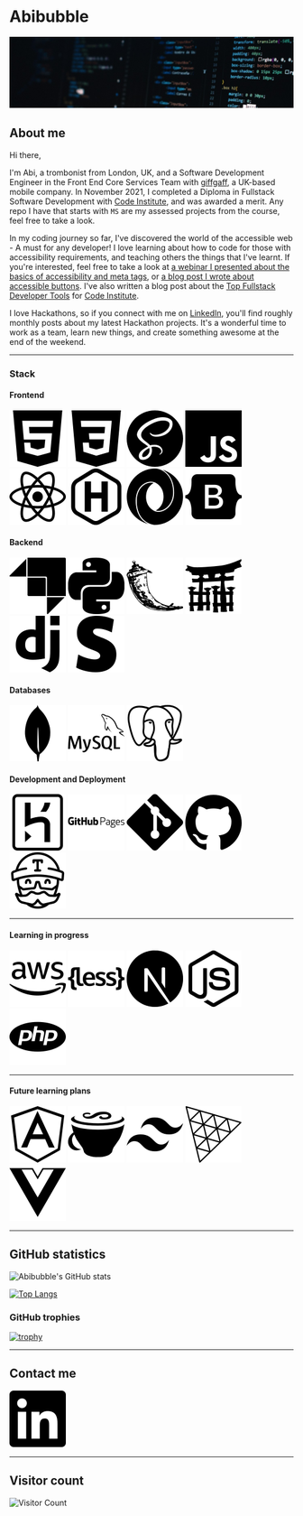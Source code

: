 # Abibubble

![banner](images/banner.jpeg)

## About me

Hi there,

I'm Abi, a trombonist from London, UK, and a Software Development Engineer in the Front End Core Services Team with [giffgaff](https://www.giffgaff.com), a UK-based mobile company. In November 2021, I completed a Diploma in Fullstack Software Development with [Code Institute](https://codeinstitute.net/), and was awarded a merit. Any repo I have that starts with `MS` are my assessed projects from the course, feel free to take a look.

In my coding journey so far, I've discovered the world of the accessible web - A must for any developer! I love learning about how to code for those with accessibility requirements, and teaching others the things that I've learnt. If you're interested, feel free to take a look at [a webinar I presented about the basics of accessibility and meta tags](https://www.youtube.com/watch?v=t-4qqmikIqk), or [a blog post I wrote about accessible buttons](https://www.giffgaff.io/inclusion/the-wonderful-world-of-accessible-buttons). I've also written a blog post about the [Top Fullstack Developer Tools](https://codeinstitute.net/blog/the-top-full-stack-developer-tools/) for [Code Institute](https://codeinstitute.net/).

I love Hackathons, so if you connect with me on [LinkedIn](https://www.linkedin.com/in/abi-harrison333), you'll find roughly monthly posts about my latest Hackathon projects. It's a wonderful time to work as a team, learn new things, and create something awesome at the end of the weekend.

---

### Stack

#### **Frontend**

![HTML5](images/html5.svg) ![CSS3](images/css3.svg) ![SASS](images/sass.svg) ![JavaScript](images/javascript.svg) ![React](images/react.svg) ![Hugo](images/hugo.svg) ![JSON](images/json.svg) ![Bootstrap](images/bootstrap.svg)

#### **Backend**

![Strapi](images/strapi.svg) ![Python](images/python.svg) ![Flask](images/flask.svg) ![Jinja](images/jinja.svg) ![Django](images/django.svg) ![Stripe](images/stripe.svg)

#### **Databases**

![MongoDB](images/mongodb.svg) ![MySQL](images/mysql.svg) ![PostgreSQL](images/postgresql.svg)

#### **Development and Deployment**

![Heroku](images/heroku.svg) ![GitHub Pages](images/githubpages.svg) ![Git](images/git.svg) ![GitHub](images/github.svg) ![TravisCI](images/travisci.svg)

---

#### **Learning in progress**

![Amazon AWS](images/amazonaws.svg) ![Less](images/less.svg) ![NextJS](images/nextdotjs.svg) ![NodeJS](images/nodedotjs.svg) ![PHP](images/php.svg)

---

#### **Future learning plans**

![AngularJS](images/angularjs.svg) ![CoffeeScript](images/coffeescript.svg) ![TailwindCSS](images/tailwindcss.svg) ![ThreeJS](images/threedotjs.svg) ![VueJS](images/vuedotjs.svg)

---

## GitHub statistics

![Abibubble's GitHub stats](https://github-readme-stats.vercel.app/api?username=Abibubble&show_icons=true&theme=onedark&card_width=500)

[![Top Langs](https://github-readme-stats.vercel.app/api/top-langs/?username=Abibubble&hide=html&theme=onedark&layout=compact)](https://github.com/anuraghazra/github-readme-stats)

### GitHub trophies

[![trophy](https://github-profile-trophy.vercel.app/?username=abibubble&row=2&column=4&theme=onedark&margin-w=10&margin-h=10&no-frame=true)](https://github.com/ryo-ma/github-profile-trophy)

---

## Contact me

[![LinkedIn](images/linkedin.svg)](https://www.linkedin.com/in/abi-harrison333)

---

## Visitor count

![Visitor Count](https://profile-counter.glitch.me/abibubble/count.svg)
